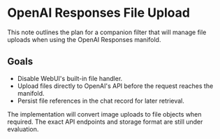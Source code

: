 # OpenAI Responses File Upload

This note outlines the plan for a companion filter that will manage file uploads when using the OpenAI Responses manifold.

## Goals
- Disable WebUI's built-in file handler.
- Upload files directly to OpenAI's API before the request reaches the manifold.
- Persist file references in the chat record for later retrieval.

The implementation will convert image uploads to file objects when required. The exact API endpoints and storage format are still under evaluation.
